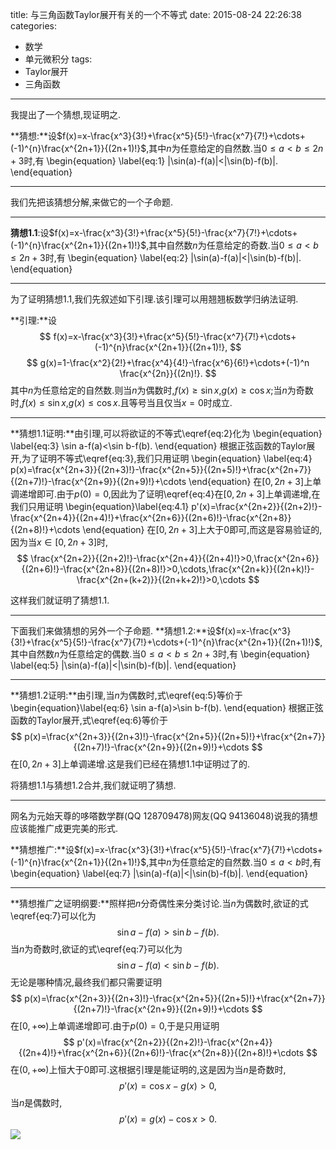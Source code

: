 title: 与三角函数Taylor展开有关的一个不等式
date: 2015-08-24 22:26:38
categories:
- 数学
- 单元微积分
tags:
- Taylor展开
- 三角函数

---
我提出了一个猜想,现证明之.

**猜想:**设$f(x)=x-\frac{x^3}{3!}+\frac{x^5}{5!}-\frac{x^7}{7!}+\cdots+(-1)^{n}\frac{x^{2n+1}}{(2n+1)!}$,其中$n$为任意给定的自然数.当$0\leq a< b\leq 2n+3$时,有
\begin{equation}
  \label{eq:1}
  |\sin(a)-f(a)|<|\sin(b)-f(b)|.
\end{equation}

----
我们先把该猜想分解,来做它的一个子命题.

-----
**猜想1.1**:设$f(x)=x-\frac{x^3}{3!}+\frac{x^5}{5!}-\frac{x^7}{7!}+\cdots+(-1)^{n}\frac{x^{2n+1}}{(2n+1)!}$,其中自然数$n$为任意给定的奇数.当$0\leq a< b\leq 2n+3$时,有
\begin{equation}
  \label{eq:2}
  |\sin(a)-f(a)|<|\sin(b)-f(b)|.
\end{equation}

-----
为了证明猜想1.1,我们先叙述如下引理.该引理可以用翘翘板数学归纳法证明.

**引理:**设
$$
f(x)=x-\frac{x^3}{3!}+\frac{x^5}{5!}-\frac{x^7}{7!}+\cdots+(-1)^{n}\frac{x^{2n+1}}{(2n+1)!},
$$
$$
g(x)=1-\frac{x^2}{2!}+\frac{x^4}{4!}-\frac{x^6}{6!}+\cdots+(-1)^n \frac{x^{2n}}{(2n)!}.
$$
其中$n$为任意给定的自然数.则当$n$为偶数时,$f(x)\geq\sin x$,$g(x)\geq\cos x$;当$n$为奇数时,$f(x)\leq\sin x$,$g(x)\leq\cos x$.且等号当且仅当$x=0$时成立.

----
**猜想1.1证明:**由引理,可以将欲证的不等式\eqref{eq:2}化为
\begin{equation}
  \label{eq:3}
  \sin a-f(a)<\sin b-f(b).
\end{equation}
根据正弦函数的Taylor展开,为了证明不等式\eqref{eq:3},我们只用证明
\begin{equation}
  \label{eq:4}
p(x)=\frac{x^{2n+3}}{(2n+3)!}-\frac{x^{2n+5}}{(2n+5)!}+\frac{x^{2n+7}}{(2n+7)!}-\frac{x^{2n+9}}{(2n+9)!}+\cdots
\end{equation}
在$[0,2n+3]$上单调递增即可.由于$p(0)=0$,因此为了证明\eqref{eq:4}在$[0,2n+3]$上单调递增,在我们只用证明
\begin{equation}\label{eq:4.1}
p'(x)=\frac{x^{2n+2}}{(2n+2)!}-\frac{x^{2n+4}}{(2n+4)!}+\frac{x^{2n+6}}{(2n+6)!}-\frac{x^{2n+8}}{(2n+8)!}+\cdots
\end{equation}
在$[0,2n+3]$上大于$0$即可,而这是容易验证的,因为当$x\in [0,2n+3]$时,
$$
\frac{x^{2n+2}}{(2n+2)!}-\frac{x^{2n+4}}{(2n+4)!}>0,\frac{x^{2n+6}}{(2n+6)!}-\frac{x^{2n+8}}{(2n+8)!}>0,\cdots,\frac{x^{2n+k}}{(2n+k)!}-\frac{x^{2n+(k+2)}}{(2n+k+2)!}>0,\cdots
$$


这样我们就证明了猜想1.1.

---------
下面我们来做猜想的另外一个子命题.
**猜想1.2:**设$f(x)=x-\frac{x^3}{3!}+\frac{x^5}{5!}-\frac{x^7}{7!}+\cdots+(-1)^{n}\frac{x^{2n+1}}{(2n+1)!}$,其中自然数$n$为任意给定的偶数.当$0\leq a< b\leq 2n+3$时,有
\begin{equation}
  \label{eq:5}
  |\sin(a)-f(a)|<|\sin(b)-f(b)|.
\end{equation}

-----
**猜想1.2证明:**由引理,当$n$为偶数时,式\eqref{eq:5}等价于
\begin{equation}\label{eq:6}
\sin a-f(a)>\sin b-f(b).
\end{equation}
根据正弦函数的Taylor展开,式\eqref{eq:6}等价于
$$
p(x)=\frac{x^{2n+3}}{(2n+3)!}-\frac{x^{2n+5}}{(2n+5)!}+\frac{x^{2n+7}}{(2n+7)!}-\frac{x^{2n+9}}{(2n+9)!}+\cdots
$$
在$[0,2n+3]$上单调递增.这是我们已经在猜想1.1中证明过了的.

将猜想1.1与猜想1.2合并,我们就证明了猜想.

----
网名为元始天尊的哆嗒数学群(QQ 128709478)网友(QQ 94136048)说我的猜想应该能推广成更完美的形式.

**猜想推广:**设$f(x)=x-\frac{x^3}{3!}+\frac{x^5}{5!}-\frac{x^7}{7!}+\cdots+(-1)^{n}\frac{x^{2n+1}}{(2n+1)!}$,其中$n$为任意给定的自然数.当$0\leq a< b$时,有
\begin{equation}
  \label{eq:7}
  |\sin(a)-f(a)|<|\sin(b)-f(b)|.
\end{equation}  

---
**猜想推广之证明纲要:**照样把$n$分奇偶性来分类讨论.当$n$为偶数时,欲证的式\eqref{eq:7}可以化为
$$
\sin a-f(a)>\sin b-f(b).
$$
当$n$为奇数时,欲证的式\eqref{eq:7}可以化为
$$
\sin a-f(a)<\sin b-f(b).
$$
无论是哪种情况,最终我们都只需要证明
$$
p(x)=\frac{x^{2n+3}}{(2n+3)!}-\frac{x^{2n+5}}{(2n+5)!}+\frac{x^{2n+7}}{(2n+7)!}-\frac{x^{2n+9}}{(2n+9)!}+\cdots
$$
在$[0,+\infty)$上单调递增即可.由于$p(0)=0$,于是只用证明
$$
p'(x)=\frac{x^{2n+2}}{(2n+2)!}-\frac{x^{2n+4}}{(2n+4)!}+\frac{x^{2n+6}}{(2n+6)!}-\frac{x^{2n+8}}{(2n+8)!}+\cdots
$$
在$(0,+\infty)$上恒大于$0$即可.这根据引理是能证明的,这是因为当$n$是奇数时,
$$
p'(x)=\cos x-g(x)>0,
$$
当$n$是偶数时,
$$
p'(x)=g(x)-\cos x>0.
$$
![](/img/与三角函数Taylor展开有关的一个不等式-1.png)
